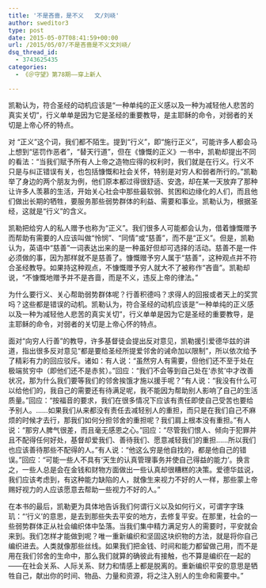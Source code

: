 ```yaml
---
title: '不是吝啬，是不义   文/刘峣'
author: sweditor3
type: post
date: 2015-05-07T08:41:59+00:00
url: /2015/05/07/不是吝啬是不义文刘峣/
dsq_thread_id:
  - 3743625435
categories:
  - 《＠守望》第78期——穿上新人

---
```

凯勒认为，符合圣经的动机应该是“一种单纯的正义感以及一种为减轻他人悲苦的真实关切”，行义单单是因为它是圣经的重要教导，是主耶稣的命令，对弱者的关切是上帝心怀的特点。<!--more-->

对 “正义”这个词，我们都不陌生。提到“行义”，即“施行正义”，可能许多人都会马上想到“惩罚作恶者”，“替天行道”，但在《慷慨的正义》一书中，凯勒却提出不同的看法：“当我们赋予所有人上帝之造物应得的权利时，我们就是在行义。行义不只是与纠正错误有关，也包括慷慨和社会关怀，特别是对穷人和弱者所行的。”凯勒举了身边的两个朋友为例，他们原本都过得很舒适、安逸，却在某一天放弃了那种让许多人羡慕的生活，开始关心社会中那些最软弱、贫困和边缘化的人们，而且他们做出长期的牺牲，要服务那些弱势群体的利益、需要和事业。凯勒认为，根据圣经，这就是“行义”的含义。

凯勒把给穷人的私人赠予也称为“正义”。我们很多人可能都会认为，借着慷慨赠予而帮助有需要的人应该叫做“怜悯”、“同情”或“慈善”，而不是“正义”。但是，凯勒认为，英语中“慈善”一词表达出来的是一种虽好但却可选择的活动。慈善不是一件必须做的事，因为那样就不是慈善了。慷慨赠予穷人属于“慈善”，这种观点并不符合圣经教导。如果持这种观点，不慷慨赠予穷人就大不了被称作“吝啬”。凯勒却说，“不慷慨地赠予并不是吝啬，而是不义，违反上帝的律法。”

为什么要行义、关心帮助弱势群体呢？行善积德吗？求得人的回报或者天上的奖赏吗？这些都是错误的动机。凯勒认为，符合圣经的动机应该是“一种单纯的正义感以及一种为减轻他人悲苦的真实关切”，行义单单是因为它是圣经的重要教导，是主耶稣的命令，对弱者的关切是上帝心怀的特点。

面对“向穷人行善”的教导，许多基督徒会提出反对意见，凯勒援引爱德华兹的讲道，指出很多反对意见“都是要给圣经所提爱邻舍的诫命加以限制”，所以依次给予了精彩有力的回应驳斥。诸如：有人说：“虽然穷人有需要，但他们还不至于处在极端贫穷中（即他们还不是赤贫）。”回应：“我们不会等到自己处在‘赤贫’中才改善状况，那为什么我们要等我们的邻舍挨饿才施以援手呢？”有人说：“我没有什么可以给他们的，我自己的需要还有待满足呢，我不能因为帮助别人影响了自己的生活质量。”回应：“按福音的要求，我们在很多情况下应该有责任即使自己受苦也要给予别人。……如果我们从来都没有责任去减轻别人的重担，而只是在我们自己不麻烦的时候才去行，那我们如何分担邻舍的重担呢？我们肩上根本没有重担。”有人说：“那穷人脾气很差，而且毫无感恩之心。”回应：“尽管我们恨人、倾向于犯罪并且不配得任何好处，基督却爱我们、善待我们、愿意减轻我们的重担……所以我们也应该善待那些不配得的人。”有人说：“他这么穷是他自找的，都是他自己的错误。”回应：“可能一些人不具有‘天生的认真管理事务并使自己得益的能力’。换言之，一些人总是会在金钱和财物方面做出一些认真却很糟糕的决策。爱德华兹说，我们应该考虑到，有这种能力缺陷的人，就像生来视力不好的人一样，那些蒙上帝赐好视力的人应该愿意去帮助一些视力不好的人。”

在本书的最后，凯勒更为具体地告诉我们何谓行义以及如何行义，可谓字字珠玑：“‘行义’的意思，是去到那些失去平安的地方，去修复平安。在那里，社会的一些弱势群体正从社会编织体中坠落。当我们集中精力满足穷人的需要时，平安就会来到。我们怎样才能做到呢？唯一重新编织和坚固这块织物的方法，就是将你自己编织进去。人类就像那些丝线。如果我们把金钱、时间和能力都留做己用，而不是用在我们邻舍的生命中，那么我们就算的确彼此有接触，也不算是编织在一起的——在社会关系、人际关系、财力和情感上都是脱离的。重新编织平安的意思是牺牲自己，献出你的时间、物品、力量和资源，将之注入别人的生命和需要中。”
